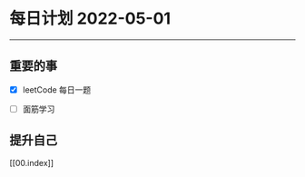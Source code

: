 #  每日计划 2022-05-01
---
## 重要的事
- [x]  leetCode 每日一题
- [ ]  面筋学习




## 提升自己

  



[[00.index]]








